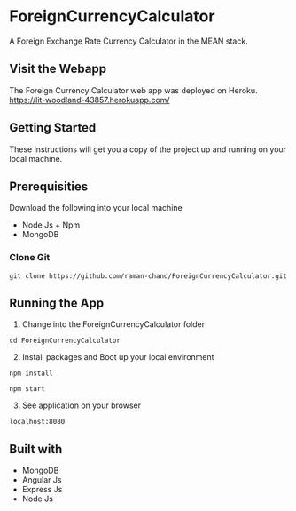 # ForeignCurrencyCalculator

A Foreign Exchange Rate Currency Calculator in the MEAN stack.

## Visit the Webapp
The Foreign Currency Calculator web app was deployed on Heroku.
https://lit-woodland-43857.herokuapp.com/

## Getting Started

These instructions will get you a copy of the project up and running on your local machine.

## Prerequisities

Download the following into your local machine

* Node Js + Npm
* MongoDB

### Clone Git
```
git clone https://github.com/raman-chand/ForeignCurrencyCalculator.git
```

## Running the App

1. Change into the ForeignCurrencyCalculator folder
```
cd ForeignCurrencyCalculator
```

2. Install packages and Boot up your local environment
```
npm install

npm start
```

3. See application on your browser
```
localhost:8080
```

## Built with

* MongoDB
* Angular Js
* Express Js
* Node Js